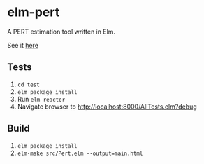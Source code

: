 # elm-pert

A PERT estimation tool written in Elm.

See it [here](http://elm-pert.s3-website-us-east-1.amazonaws.com/)

## Tests

1. `cd test`
1. `elm package install`
1. Run `elm reactor`
1. Navigate browser to [http://localhost:8000/AllTests.elm?debug](http://localhost:8000/AllTests.elm?debug)

## Build

1. `elm package install`
1. `elm-make src/Pert.elm --output=main.html`
